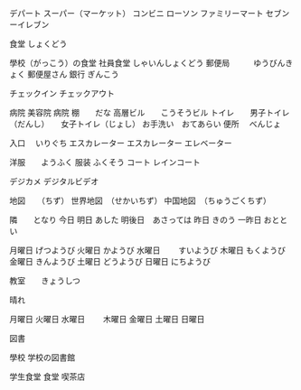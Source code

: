 デパート
スーパー（マーケット）
コンビニ
ローソン
ファミリーマート
セブンーイレブン

食堂	しょくどう

學校（がっこう）の食堂
社員食堂	しゃいんしょくどう
郵便局　　　ゆうびんきょく
郵便屋さん
銀行		ぎんこう

チェックイン
チェックアウト

病院
美容院
病院
棚　　だな
高層ビル　　こうそうビル
トイレ　　男子トイレ（だんし）　　女子トイレ（じょし）
お手洗い　おてあらい
便所	　べんじょ


入口	　いりぐち
エスカレーター	エスカレーター
エレベーター　　

洋服　　ようふく
服装	ふくそう
コート
レインコート

デジカメ
デジタルビデオ

地図　　（ちず）
世界地図　（せかいちず）
中国地図　（ちゅうごくちず）

隣　　となり
今日
明日	あした
明後日　あさっては
昨日	きのう
一昨日	おととい


月曜日		げつようび
火曜日		かようび
水曜日　　	すいようび
木曜日		もくようび
金曜日		きんようび
土曜日		どうようび
日曜日		にちようび


教室　　きょうしつ

晴れ　


月曜日
火曜日
水曜日　　
木曜日
金曜日
土曜日
日曜日

図書

學校
学校の図書館


学生食堂
食堂
喫茶店














